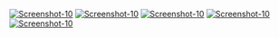 <a href="https://image.prntscr.com/image/zlKFkLE7S0Wk0PRQjcnkgQ.png"><img src="https://image.prntscr.com/image/zlKFkLE7S0Wk0PRQjcnkgQ.png" alt="Screenshot-10" border="0"></a>
<a href="https://image.prntscr.com/image/JQn4jdokTWGyR7lha5ZJkw.png"><img src="https://image.prntscr.com/image/JQn4jdokTWGyR7lha5ZJkw.png" alt="Screenshot-10" border="0"></a>
<a href="https://image.prntscr.com/image/hiRt2Mg2QQuTEIdBCGGe2g.png"><img src="https://image.prntscr.com/image/hiRt2Mg2QQuTEIdBCGGe2g.png" alt="Screenshot-10" border="0"></a>
<a href="https://image.prntscr.com/image/2o2HKyfTSsKAJ6Z2ZjmHTg.png"><img src="https://image.prntscr.com/image/2o2HKyfTSsKAJ6Z2ZjmHTg.png" alt="Screenshot-10" border="0"></a>
<a href="https://image.prntscr.com/image/3eDKOP4ERPCAuq8_oE4auQ.png"><img src="https://image.prntscr.com/image/3eDKOP4ERPCAuq8_oE4auQ.png" alt="Screenshot-10" border="0"></a>
